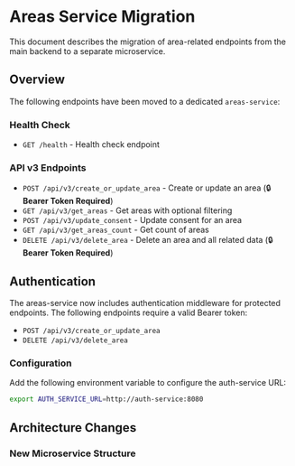 # Areas Service Migration

This document describes the migration of area-related endpoints from the main backend to a separate microservice.

## Overview

The following endpoints have been moved to a dedicated `areas-service`:

### Health Check
- `GET /health` - Health check endpoint

### API v3 Endpoints
- `POST /api/v3/create_or_update_area` - Create or update an area (🔒 **Bearer Token Required**)
- `GET /api/v3/get_areas` - Get areas with optional filtering
- `POST /api/v3/update_consent` - Update consent for an area
- `GET /api/v3/get_areas_count` - Get count of areas
- `DELETE /api/v3/delete_area` - Delete an area and all related data (🔒 **Bearer Token Required**)

## Authentication

The areas-service now includes authentication middleware for protected endpoints. The following endpoints require a valid Bearer token:

- `POST /api/v3/create_or_update_area`
- `DELETE /api/v3/delete_area`

### Configuration

Add the following environment variable to configure the auth-service URL:

```bash
export AUTH_SERVICE_URL=http://auth-service:8080
```

## Architecture Changes

### New Microservice Structure

```
```